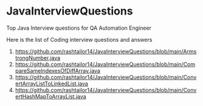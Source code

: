 # JavaInterviewQuestions
Top Java Interview questions for QA Automation Engineer

Here is the list of Coding interview questions and answers
1. https://github.com/rashtailor14/JavaInterviewQuestions/blob/main/ArmstrongNumber.java
2. https://github.com/rashtailor14/JavaInterviewQuestions/blob/main/CompareSameIndexesOfDiffArray.java
3. https://github.com/rashtailor14/JavaInterviewQuestions/blob/main/ConvertArrayListToLinkedList.java
4. https://github.com/rashtailor14/JavaInterviewQuestions/blob/main/ConvertHashMapToArrayList.java
